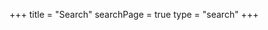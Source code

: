 <!-- 
SPDX-FileCopyrightText: 2020 Chip Zoller and Dan Weru
SPDX-License-Identifier: MIT
-->

+++
title = "Search"
searchPage = true
type = "search"
+++